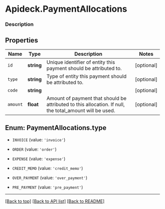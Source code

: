 # Apideck.PaymentAllocations

### Description

## Properties
Name | Type | Description | Notes
------------ | ------------- | ------------- | -------------
`id` | **string** | Unique identifier of entity this payment should be attributed to. | [optional] 
`type` | **string** | Type of entity this payment should be attributed to. | [optional] 
`code` | **string** |  | [optional] 
`amount` | **float** | Amount of payment that should be attributed to this allocation. If null, the total_amount will be used. | [optional] 





<a name="TYPE"></a>
## Enum: PaymentAllocations.type


* `INVOICE` (value: `'invoice'`)

* `ORDER` (value: `'order'`)

* `EXPENSE` (value: `'expense'`)

* `CREDIT_MEMO` (value: `'credit_memo'`)

* `OVER_PAYMENT` (value: `'over_payment'`)

* `PRE_PAYMENT` (value: `'pre_payment'`)




---

[[Back to top]](#) [[Back to API list]](../../../../README.md#documentation-for-api-endpoints) [[Back to README]](../../../../README.md)


